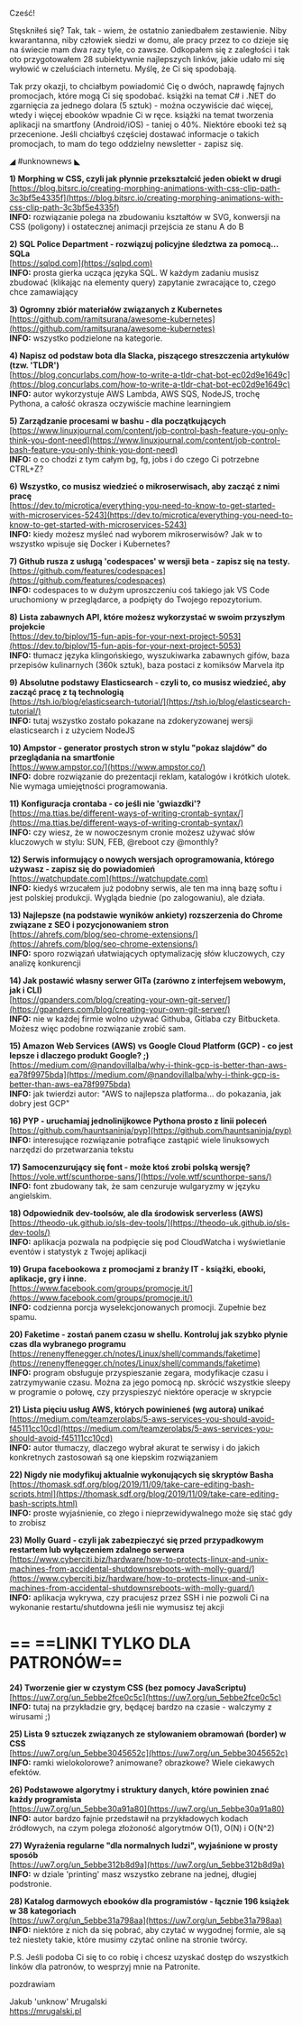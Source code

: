 Cześć!

Stęskniłeś się? Tak, tak - wiem, że ostatnio zaniedbałem zestawienie. Niby kwarantanna, niby człowiek siedzi w domu, ale pracy przez to co dzieje się na świecie mam dwa razy tyle, co zawsze. Odkopałem się z zaległości i tak oto przygotowałem 28 subiektywnie najlepszych linków, jakie udało mi się wyłowić w czeluściach internetu. Myślę, że Ci się spodobają.

Tak przy okazji, to chciałbym powiadomić Cię o dwóch, naprawdę fajnych promocjach, które mogą Ci się spodobać.
książki na temat C# i .NET do zgarnięcia za jednego dolara (5 sztuk) - można oczywiście dać więcej, wtedy i więcej ebooków wpadnie Ci w ręce.
książki na temat tworzenia aplikacji na smartfony (Android/iOS) - taniej o 40%. Niektóre ebooki też są przecenione.
Jeśli chciałbyś częściej dostawać informacje o takich promocjach, to mam do tego oddzielny newsletter - zapisz się.

 

◢ #unknownews ◣


**1) Morphing w CSS, czyli jak płynnie przekształcić jeden obiekt w drugi**  
[https://blog.bitsrc.io/creating-morphing-animations-with-css-clip-path-3c3bf5e4335f](https://blog.bitsrc.io/creating-morphing-animations-with-css-clip-path-3c3bf5e4335f)  
**INFO:** rozwiązanie polega na zbudowaniu kształtów w SVG, konwersji na CSS (poligony) i ostatecznej animacji przejścia ze stanu A do B  


**2) SQL Police Department - rozwiązuj policyjne śledztwa za pomocą... SQLa**  
[https://sqlpd.com](https://sqlpd.com)  
**INFO:** prosta gierka ucząca języka SQL. W każdym zadaniu musisz zbudować (klikając na elementy query) zapytanie zwracające to, czego chce zamawiający  


**3) Ogromny zbiór materiałów związanych z Kubernetes**  
[https://github.com/ramitsurana/awesome-kubernetes](https://github.com/ramitsurana/awesome-kubernetes)  
**INFO:** wszystko podzielone na kategorie.  


**4) Napisz od podstaw bota dla Slacka, piszącego streszczenia artykułów (tzw. 'TLDR')**  
[https://blog.concurlabs.com/how-to-write-a-tldr-chat-bot-ec02d9e1649c](https://blog.concurlabs.com/how-to-write-a-tldr-chat-bot-ec02d9e1649c)  
**INFO:** autor wykorzystuje AWS Lambda, AWS SQS, NodeJS, trochę Pythona, a całość okrasza oczywiście machine learningiem  


**5) Zarządzanie procesami w bashu - dla początkujących**  
[https://www.linuxjournal.com/content/job-control-bash-feature-you-only-think-you-dont-need](https://www.linuxjournal.com/content/job-control-bash-feature-you-only-think-you-dont-need)  
**INFO:** o co chodzi z tym całym bg, fg, jobs i do czego Ci potrzebne CTRL+Z?  


**6) Wszystko, co musisz wiedzieć o mikroserwisach, aby zacząć z nimi pracę**  
[https://dev.to/microtica/everything-you-need-to-know-to-get-started-with-microservices-5243](https://dev.to/microtica/everything-you-need-to-know-to-get-started-with-microservices-5243)  
**INFO:** kiedy możesz myśleć nad wyborem mikroserwisów? Jak w to wszystko wpisuje się Docker i Kubernetes?  


**7) Github rusza z usługą 'codespaces' w wersji beta - zapisz się na testy.**  
[https://github.com/features/codespaces](https://github.com/features/codespaces)  
**INFO:** codespaces to w dużym uproszczeniu coś takiego jak VS Code uruchomiony w przeglądarce, a podpięty do Twojego repozytorium.  


**8) Lista zabawnych API, które możesz wykorzystać w swoim przyszłym projekcie**  
[https://dev.to/biplov/15-fun-apis-for-your-next-project-5053](https://dev.to/biplov/15-fun-apis-for-your-next-project-5053)  
**INFO:** tłumacz języka klingońskiego, wyszukiwarka zabawnych gifów, baza przepisów kulinarnych (360k sztuk), baza postaci z komiksów Marvela itp  


**9) Absolutne podstawy Elasticsearch - czyli to, co musisz wiedzieć, aby zacząć pracę z tą technologią**  
[https://tsh.io/blog/elasticsearch-tutorial/](https://tsh.io/blog/elasticsearch-tutorial/)  
**INFO:** tutaj wszystko zostało pokazane na zdokeryzowanej wersji elasticsearch i z użyciem NodeJS  


**10) Ampstor - generator prostych stron w stylu "pokaz slajdów" do przeglądania na smartfonie**  
[https://www.ampstor.co/](https://www.ampstor.co/)  
**INFO:** dobre rozwiązanie do prezentacji reklam, katalogów i krótkich ulotek. Nie wymaga umiejętności programowania.  


**11) Konfiguracja crontaba - co jeśli nie 'gwiazdki'?**  
[https://ma.ttias.be/different-ways-of-writing-crontab-syntax/](https://ma.ttias.be/different-ways-of-writing-crontab-syntax/)  
**INFO:** czy wiesz, że w nowoczesnym cronie możesz używać słów kluczowych w stylu: SUN, FEB, @reboot czy @monthly?  


**12) Serwis informujący o nowych wersjach oprogramowania, którego używasz - zapisz się do powiadomień**  
[https://watchupdate.com](https://watchupdate.com)  
**INFO:** kiedyś wrzucałem już podobny serwis, ale ten ma inną bazę softu i jest polskiej produkcji. Wygląda biednie (po zalogowaniu), ale działa.  


**13) Najlepsze (na podstawie wyników ankiety) rozszerzenia do Chrome związane z SEO i pozycjonowaniem stron**  
[https://ahrefs.com/blog/seo-chrome-extensions/](https://ahrefs.com/blog/seo-chrome-extensions/)  
**INFO:** sporo rozwiązań ułatwiających optymalizację słów kluczowych, czy analizę konkurencji  


**14) Jak postawić własny serwer GITa (zarówno z interfejsem webowym, jak i CLI)**  
[https://gpanders.com/blog/creating-your-own-git-server/](https://gpanders.com/blog/creating-your-own-git-server/)  
**INFO:** nie w każdej firmie wolno używać Githuba, Gitlaba czy Bitbucketa. Możesz więc podobne rozwiązanie zrobić sam.  


**15) Amazon Web Services (AWS) vs Google Cloud Platform (GCP) - co jest lepsze i dlaczego produkt Google? ;)**  
[https://medium.com/@nandovillalba/why-i-think-gcp-is-better-than-aws-ea78f9975bda](https://medium.com/@nandovillalba/why-i-think-gcp-is-better-than-aws-ea78f9975bda)  
**INFO:** jak twierdzi autor: "AWS to najlepsza platforma... do pokazania, jak dobry jest GCP"  


**16) PYP - uruchamiaj jednolinijkowce Pythona prosto z linii poleceń**  
[https://github.com/hauntsaninja/pyp](https://github.com/hauntsaninja/pyp)  
**INFO:** interesujące rozwiązanie potrafiące zastąpić wiele linuksowych narzędzi do przetwarzania tekstu  


**17) Samocenzurujący się font - może ktoś zrobi polską wersję?**  
[https://vole.wtf/scunthorpe-sans/](https://vole.wtf/scunthorpe-sans/)  
**INFO:** font zbudowany tak, że sam cenzuruje wulgaryzmy w języku angielskim.  


**18) Odpowiednik dev-toolsów, ale dla środowisk serverless (AWS)**  
[https://theodo-uk.github.io/sls-dev-tools/](https://theodo-uk.github.io/sls-dev-tools/)  
**INFO:** aplikacja pozwala na podpięcie się pod CloudWatcha i wyświetlanie eventów i statystyk z Twojej aplikacji  


**19) Grupa facebookowa z promocjami z branży IT - książki, ebooki, aplikacje, gry i inne.**  
[https://www.facebook.com/groups/promocje.it/](https://www.facebook.com/groups/promocje.it/)  
**INFO:** codzienna porcja wyselekcjonowanych promocji. Zupełnie bez spamu.  


**20) Faketime - zostań panem czasu w shellu. Kontroluj jak szybko płynie czas dla wybranego programu**  
[https://renenyffenegger.ch/notes/Linux/shell/commands/faketime](https://renenyffenegger.ch/notes/Linux/shell/commands/faketime)  
**INFO:** program obsługuje przyspieszanie zegara, modyfikacje czasu i zatrzymywanie czasu. Można za jego pomocą np. skrócić wszystkie sleepy w programie o połowę, czy przyspieszyć niektóre operacje w skrypcie  


**21) Lista pięciu usług AWS, których powinieneś (wg autora) unikać**  
[https://medium.com/teamzerolabs/5-aws-services-you-should-avoid-f45111cc10cd](https://medium.com/teamzerolabs/5-aws-services-you-should-avoid-f45111cc10cd)  
**INFO:** autor tłumaczy, dlaczego wybrał akurat te serwisy i do jakich konkretnych zastosowań są one kiepskim rozwiązaniem  


**22) Nigdy nie modyfikuj aktualnie wykonujących się skryptów Basha**  
[https://thomask.sdf.org/blog/2019/11/09/take-care-editing-bash-scripts.html](https://thomask.sdf.org/blog/2019/11/09/take-care-editing-bash-scripts.html)  
**INFO:** proste wyjaśnienie, co złego i nieprzewidywalnego może się stać gdy to zrobisz  


**23) Molly Guard - czyli jak zabezpieczyć się przed przypadkowym restartem lub wyłączeniem zdalnego serwera**  
[https://www.cyberciti.biz/hardware/how-to-protects-linux-and-unix-machines-from-accidental-shutdownsreboots-with-molly-guard/](https://www.cyberciti.biz/hardware/how-to-protects-linux-and-unix-machines-from-accidental-shutdownsreboots-with-molly-guard/)  
**INFO:** aplikacja wykrywa, czy pracujesz przez SSH i nie pozwoli Ci na wykonanie restartu/shutdowna jeśli nie wymusisz tej akcji  


== **==LINKI TYLKO DLA PATRONÓW==**
 ==

**24) Tworzenie gier w czystym CSS (bez pomocy JavaScriptu)**  
[https://uw7.org/un_5ebbe2fce0c5c](https://uw7.org/un_5ebbe2fce0c5c)  
**INFO:** tutaj na przykładzie gry, będącej bardzo na czasie - walczymy z wirusami ;)  


**25) Lista 9 sztuczek związanych ze stylowaniem obramowań (border) w CSS**  
[https://uw7.org/un_5ebbe3045652c](https://uw7.org/un_5ebbe3045652c)  
**INFO:** ramki wielokolorowe? animowane? obrazkowe? Wiele ciekawych efektów.  


**26) Podstawowe algorytmy i struktury danych, które powinien znać każdy programista**  
[https://uw7.org/un_5ebbe30a91a80](https://uw7.org/un_5ebbe30a91a80)  
**INFO:** autor bardzo fajnie przedstawił na przykładowych kodach źródłowych, na czym polega złożoność algorytmów O(1), O(N) i O(N^2)  


**27) Wyrażenia regularne "dla normalnych ludzi", wyjaśnione w prosty sposób**  
[https://uw7.org/un_5ebbe312b8d9a](https://uw7.org/un_5ebbe312b8d9a)  
**INFO:** w dziale 'printing' masz wszystko zebrane na jednej, długiej podstronie.  


**28) Katalog darmowych ebooków dla programistów - łącznie 196 książek w 38 kategoriach**  
[https://uw7.org/un_5ebbe31a798aa](https://uw7.org/un_5ebbe31a798aa)  
**INFO:** niektóre z nich da się pobrać, aby czytać w wygodnej formie, ale są też niestety takie, które musimy czytać online na stronie twórcy.  


 

P.S. Jeśli podoba Ci się to co robię i chcesz uzyskać dostęp do wszystkich linków dla patronów, to wesprzyj mnie na Patronite.

 
pozdrawiam

Jakub 'unknow' Mrugalski  
https://mrugalski.pl